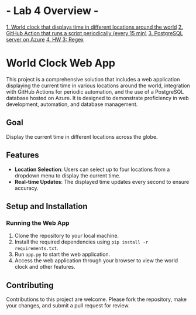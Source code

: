 # - Lab 4 Overview -
[1. World clock that displays time in different locations around the world](./app.py)
[2. GitHub Action that runs a script periodically (every 15 min)](./hello.py)
[3. PostgreSQL server on Azure](./510-3.png)
[4. HW 3: Regex](./HW3.ipynb)

# World Clock Web App

This project is a comprehensive solution that includes a web application displaying the current time in various locations around the world, integration with GitHub Actions for periodic automation, and the use of a PostgreSQL database hosted on Azure. It is designed to demonstrate proficiency in web development, automation, and database management.

## Goal
Display the current time in different locations across the globe.

## Features

- **Location Selection**: Users can select up to four locations from a dropdown menu to display the current time.
- **Real-time Updates**: The displayed time updates every second to ensure accuracy.

## Setup and Installation

### Running the Web App

1. Clone the repository to your local machine.
2. Install the required dependencies using `pip install -r requirements.txt`.
3. Run `app.py` to start the web application.
4. Access the web application through your browser to view the world clock and other features.

## Contributing

Contributions to this project are welcome. Please fork the repository, make your changes, and submit a pull request for review.